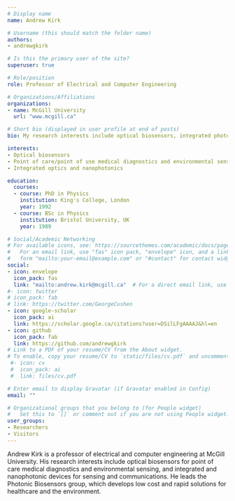 ```yaml
---
# Display name
name: Andrew Kirk

# Username (this should match the folder name)
authors:
- andrewgkirk

# Is this the primary user of the site?
superuser: true

# Role/position
role: Professor of Electrical and Computer Engineering

# Organizations/Affiliations
organizations:
- name: McGill University
  url: "www.mcgill.ca"

# Short bio (displayed in user profile at end of posts)
bio: My research interests include optical biosensors, integrated photonics and optical nanostructures.

interests:
- Optical biosensors
- Point of care/point of use medical diagnostics and environmental sensors
- Integrated optics and nanophotonics

education:
  courses:
  - course: PhD in Physics
    institution: King's College, London
    year: 1992
  - course: BSc in Physics
    institution: Bristol University, UK
    year: 1989

# Social/Academic Networking
# For available icons, see: https://sourcethemes.com/academic/docs/page-builder/#icons
#   For an email link, use "fas" icon pack, "envelope" icon, and a link in the
#   form "mailto:your-email@example.com" or "#contact" for contact widget.
social:
- icon: envelope
  icon_pack: fas
  link: "mailto:andrew.kirk@mcgill.ca"  # For a direct email link, use "mailto:test@example.org".
#- icon: twitter
# icon_pack: fab
# link: https://twitter.com/GeorgeCushen
- icon: google-scholar
  icon_pack: ai
  link: https://scholar.google.ca/citations?user=DSilLFgAAAAJ&hl=en
- icon: github
  icon_pack: fab
  link: https://github.com/andrewgkirk
# Link to a PDF of your resume/CV from the About widget.
# To enable, copy your resume/CV to `static/files/cv.pdf` and uncomment the lines below.
 #- icon: cv
 #  icon_pack: ai
 #  link: files/cv.pdf

# Enter email to display Gravatar (if Gravatar enabled in Config)
email: ""

# Organizational groups that you belong to (for People widget)
#   Set this to `[]` or comment out if you are not using People widget.
user_groups:
- Researchers
- Visitors
---
```


Andrew Kirk is a professor of electrical and computer engineering at McGill University. His research interests include optical biosensors for point of care medical diagnostics and environmental sensing, and integrated and nanophotonic devices for sensing and communications. He leads the Photonic Biosensors group, which develops low cost and rapid solutions for healthcare and the environment.
